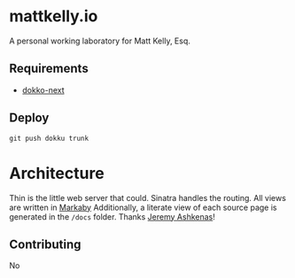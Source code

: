 # mattkelly.io

A personal working laboratory for Matt Kelly, Esq.

## Requirements

- [dokko-next](https://github.com/mobily-enterprises/docco-next)

## Deploy

`git push dokku trunk`

# Architecture

Thin is the little web server that could.
Sinatra handles the routing.
All views are written in [Markaby](https://github.com/markaby/markaby)
Additionally, a literate view of each source page is generated in the `/docs` folder. Thanks [Jeremy Ashkenas](https://ashkenas.com/docco/)!

## Contributing

No
